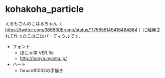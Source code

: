 # kohakoha_particle
えるもさんのこはるちゃん（ https://twitter.com/366630Erumo/status/1175655149416484864 ）に触発されて作ったこはこはパーティクルです．

* フォント
  * ほにゃ字 VER.Re
  * http://honya.nyanta.jp/
* ハート
  * faruco10032の手描き
